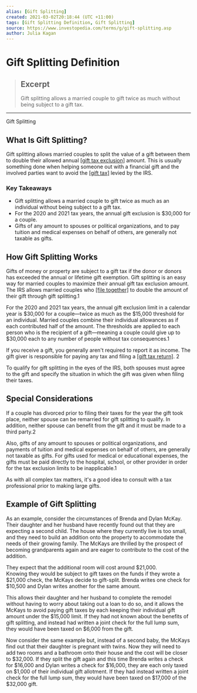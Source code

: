 ```yaml
---
alias: [Gift Splitting]
created: 2021-03-02T20:18:44 (UTC +11:00)
tags: [Gift Splitting Definition, Gift Splitting]
source: https://www.investopedia.com/terms/g/gift-splitting.asp
author: Julia Kagan
---
```


# Gift Splitting Definition

> ## Excerpt
> Gift splitting allows a married couple to gift twice as much without being subject to a gift tax.

---

Gift Splitting
## What Is Gift Splitting?

Gift splitting allows married couples to split the value of a gift between them to double their allowed annual [[gift tax exclusion]](https://www.investopedia.com/terms/a/annual-exclusion.asp) amount. This is usually something done when helping someone out with a financial gift and the involved parties want to avoid the [[gift tax]](https://www.investopedia.com/terms/g/gifttax.asp) levied by the IRS.

### Key Takeaways

-   Gift splitting allows a married couple to gift twice as much as an individual without being subject to a gift tax.
-   For the 2020 and 2021 tax years, the annual gift exclusion is $30,000 for a couple.
-   Gifts of any amount to spouses or political organizations, and to pay tuition and medical expenses on behalf of others, are generally not taxable as gifts.

## How Gift Splitting Works

Gifts of money or property are subject to a gift tax if the donor or donors has exceeded the annual or lifetime gift exemption. Gift splitting is an easy way for married couples to maximize their annual gift tax exclusion amount. The IRS allows married couples who [[file together]](https://www.investopedia.com/terms/m/mfj.asp) to double the amount of their gift through gift splitting.1

For the 2020 and 2021 tax years, the annual gift exclusion limit in a calendar year is $30,000 for a couple—twice as much as the $15,000 threshold for an individual. Married couples combine their individual allowances as if each contributed half of the amount. The thresholds are applied to each person who is the recipient of a gift—meaning a couple could give up to $30,000 each to any number of people without tax consequences.1

If you receive a gift, you generally aren't required to report it as income. The gift giver is responsible for paying any tax and filing a [[gift tax return]](https://www.investopedia.com/terms/g/gift-tax-return.asp). 2

To qualify for gift splitting in the eyes of the IRS, both spouses must agree to the gift and specify the situation in which the gift was given when filing their taxes.

## Special Considerations

If a couple has divorced prior to filing their taxes for the year the gift took place, neither spouse can be remarried for gift splitting to qualify. In addition, neither spouse can benefit from the gift and it must be made to a third party.2

Also, gifts of any amount to spouses or political organizations, and payments of tuition and medical expenses on behalf of others, are generally not taxable as gifts. For gifts used for medical or educational expenses, the gifts must be paid directly to the hospital, school, or other provider in order for the tax exclusion limits to be inapplicable.1

As with all complex tax matters, it's a good idea to consult with a tax professional prior to making large gifts.

## Example of Gift Splitting

As an example, consider the circumstances of Brenda and Dylan McKay. Their daughter and her husband have recently found out that they are expecting a second child. The house where they currently live is too small, and they need to build an addition onto the property to accommodate the needs of their growing family. The McKays are thrilled by the prospect of becoming grandparents again and are eager to contribute to the cost of the addition.

They expect that the additional room will cost around $21,000. Knowing they would be subject to gift taxes on the funds if they wrote a $21,000 check, the McKays decide to gift-split. Brenda writes one check for $10,500 and Dylan writes another for the same amount.

This allows their daughter and her husband to complete the remodel without having to worry about taking out a loan to do so, and it allows the McKays to avoid paying gift taxes by each keeping their individual gift amount under the $15,000 limit. If they had not known about the benefits of gift splitting, and instead had written a joint check for the full lump sum, they would have been taxed on $6,000 from the gift.

Now consider the same example but, instead of a second baby, the McKays find out that their daughter is pregnant with twins. Now they will need to add two rooms and a bathroom onto their house and the cost will be closer to $32,000. If they split the gift again and this time Brenda writes a check for $16,000 and Dylan writes a check for $16,000, they are each only taxed on $1,000 of their individual gift allotment. If they had instead written a joint check for the full lump sum, they would have been taxed on $17,000 of the $32,000 gift.
